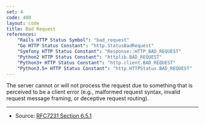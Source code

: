 ```yaml
---
set: 4
code: 400
layout: code
title: Bad Request
references:
    "Rails HTTP Status Symbol": "bad_request"
    "Go HTTP Status Constant": "http.StatusBadRequest"
    "Symfony HTTP Status Constant": "Response::HTTP_BAD_REQUEST"
    "Python2 HTTP Status Constant": "httplib.BAD_REQUEST"
    "Python3+ HTTP Status Constant": "http.client.BAD_REQUEST"
    "Python3.5+ HTTP Status Constant": "http.HTTPStatus.BAD_REQUEST"
---
```


The server cannot or will not process the request due to something that
is perceived to be a client error (e.g., malformed request syntax,
invalid request message framing, or deceptive request routing).

---

* Source: [RFC7231 Section 6.5.1][1]

[1]: <{{site.rfcUrl}}/rfc7231#section-6.5.1>
